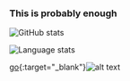 ###  This is probably enough

![GitHub stats](https://github-readme-stats.vercel.app/api?username=rsamhollyer&count_private=true&include_all_commits=true&show_icons=true&theme=tokyonight) 

![Language stats](https://github-readme-stats.vercel.app/api/top-langs/?username=rsamhollyer&layout=compact&theme=tokyonight)

[go](https://www.linkedin.com/in/samhollyer){:target="_blank"}![alt text](https://img.shields.io/badge/-LinkedIn-0e76a8?style=plastic&logo=linkedIn)

